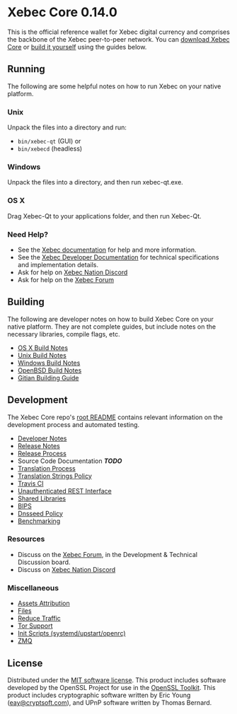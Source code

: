 Xebec Core 0.14.0
=====================

This is the official reference wallet for Xebec digital currency and comprises the backbone of the Xebec peer-to-peer network. You can [download Xebec Core](https://www.xebec.site/downloads/) or [build it yourself](#building) using the guides below.

Running
---------------------
The following are some helpful notes on how to run Xebec on your native platform.

### Unix

Unpack the files into a directory and run:

- `bin/xebec-qt` (GUI) or
- `bin/xebecd` (headless)

### Windows

Unpack the files into a directory, and then run xebec-qt.exe.

### OS X

Drag Xebec-Qt to your applications folder, and then run Xebec-Qt.

### Need Help?

* See the [Xebec documentation](https://docs.xebec.site)
for help and more information.
* See the [Xebec Developer Documentation](https://xebec-docs.github.io/) 
for technical specifications and implementation details.
* Ask for help on [Xebec Nation Discord](http://xebecchat.org)
* Ask for help on the [Xebec Forum](https://xebec.site/forum)

Building
---------------------
The following are developer notes on how to build Xebec Core on your native platform. They are not complete guides, but include notes on the necessary libraries, compile flags, etc.

- [OS X Build Notes](build-osx.md)
- [Unix Build Notes](build-unix.md)
- [Windows Build Notes](build-windows.md)
- [OpenBSD Build Notes](build-openbsd.md)
- [Gitian Building Guide](gitian-building.md)

Development
---------------------
The Xebec Core repo's [root README](/README.md) contains relevant information on the development process and automated testing.

- [Developer Notes](developer-notes.md)
- [Release Notes](release-notes.md)
- [Release Process](release-process.md)
- Source Code Documentation ***TODO***
- [Translation Process](translation_process.md)
- [Translation Strings Policy](translation_strings_policy.md)
- [Travis CI](travis-ci.md)
- [Unauthenticated REST Interface](REST-interface.md)
- [Shared Libraries](shared-libraries.md)
- [BIPS](bips.md)
- [Dnsseed Policy](dnsseed-policy.md)
- [Benchmarking](benchmarking.md)

### Resources
* Discuss on the [Xebec Forum](https://xebec.site/forum), in the Development & Technical Discussion board.
* Discuss on [Xebec Nation Discord](http://xebecchat.org)

### Miscellaneous
- [Assets Attribution](assets-attribution.md)
- [Files](files.md)
- [Reduce Traffic](reduce-traffic.md)
- [Tor Support](tor.md)
- [Init Scripts (systemd/upstart/openrc)](init.md)
- [ZMQ](zmq.md)

License
---------------------
Distributed under the [MIT software license](/COPYING).
This product includes software developed by the OpenSSL Project for use in the [OpenSSL Toolkit](https://www.openssl.org/). This product includes
cryptographic software written by Eric Young ([eay@cryptsoft.com](mailto:eay@cryptsoft.com)), and UPnP software written by Thomas Bernard.

